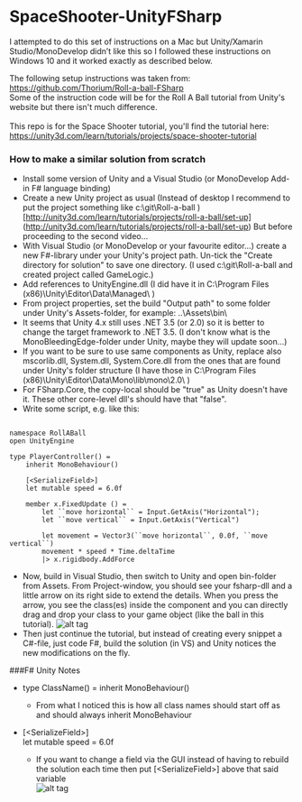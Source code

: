 # SpaceShooter-UnityFSharp

I attempted to do this set of instructions on a Mac but Unity/Xamarin Studio/MonoDevelop didn’t like this so I followed these instructions on Windows 10 and it worked exactly as described below.

The following setup instructions was taken from: https://github.com/Thorium/Roll-a-ball-FSharp <br/>
Some of the instruction code will be for the Roll A Ball tutorial from Unity's website but there isn't much difference. <br/><br/>
This repo is for the Space Shooter tutorial, you'll find the tutorial here:<br/> https://unity3d.com/learn/tutorials/projects/space-shooter-tutorial
### How to make a similar solution from scratch

 * Install some version of Unity and a Visual Studio (or MonoDevelop Add-in F# language binding)
 * Create a new Unity project as usual
   (Instead of desktop I recommend to put the project something like c:\git\Roll-a-ball )
   [http://unity3d.com/learn/tutorials/projects/roll-a-ball/set-up] (http://unity3d.com/learn/tutorials/projects/roll-a-ball/set-up)
   But before proceeding to the second video...
 * With Visual Studio (or MonoDevelop or your favourite editor...) create a new F#-library under your Unity's project path. Un-tick the "Create directory for solution" to save one directory. (I used c:\git\Roll-a-ball and created project called GameLogic.) 
 * Add references to UnityEngine.dll (I did have it in C:\Program Files (x86)\Unity\Editor\Data\Managed\ )
 * From project properties, set the build "Output path" to some folder under Unity's Assets-folder, for example: ..\Assets\bin\
 * It seems that Unity 4.x still uses .NET 3.5 (or 2.0) so it is better to change the target framework to .NET 3.5. (I don't know what is the MonoBleedingEdge-folder under Unity, maybe they will update soon...)
 * If you want to be sure to use same components as Unity, replace also mscorlib.dll, System.dll, System.Core.dll from the ones that are found under Unity's folder structure (I have those in C:\Program Files (x86)\Unity\Editor\Data\Mono\lib\mono\2.0\ )
 * For FSharp.Core, the copy-local should be "true" as Unity doesn't have it. These other core-level dll's should have that "false".
 * Write some script, e.g. like this:

```

namespace RollABall
open UnityEngine

type PlayerController() =
    inherit MonoBehaviour()

    [<SerializeField>]
    let mutable speed = 6.0f

    member x.FixedUpdate () =
        let ``move horizontal`` = Input.GetAxis("Horizontal");
        let ``move vertical`` = Input.GetAxis("Vertical")

        let movement = Vector3(``move horizontal``, 0.0f, ``move vertical``)
        movement * speed * Time.deltaTime
        |> x.rigidbody.AddForce

```

 * Now, build in Visual Studio, then switch to Unity and open bin-folder from Assets. From Project-window, you should see your fsharp-dll and a little arrow on its right side to extend the details. When you press the arrow, you see the class(es) inside the component and you can directly drag and drop your class to your game object (like the ball in this tutorial). 
![alt tag](http://i.imgur.com/0sndBPj.png)
 * Then just continue the tutorial, but instead of creating every snippet a C#-file, just code F#, build the solution (in VS) and Unity notices the new modifications on the fly.

###F# Unity Notes

*	type ClassName() =
	inherit MonoBehaviour()

	* From what I noticed this is how all class names should start off as and should always inherit MonoBehaviour

*	[\<SerializeField>]<br/>
	let mutable speed = 6.0f

	* If you want to change a field via the GUI instead of having to rebuild the solution each time then put [\<SerializeField>] above that said variable<br/>
		![alt tag](http://i.imgur.com/X6Y1MPv.png)
